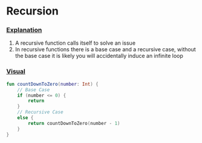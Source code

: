 # Recursion

### <ins>Explanation</ins>
1) A recursive function calls itself to solve an issue
2) In recursive functions there is a base case and a recursive case, without the base case it is likely you will 
accidentally induce an infinite loop

### <ins>Visual</ins>
```kotlin
fun countDownToZero(number: Int) {
    // Base Case
    if (number <= 0) {
        return
    } 
    // Recursive Case
    else {
        return countDownToZero(number - 1)
    }
}
```